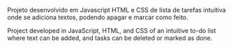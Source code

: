 Projeto desenvolvido em Javascript HTML e CSS de lista de tarefas intuitiva onde se adiciona textos, podendo apagar e marcar como feito.

Project developed in JavaScript, HTML, and CSS of an intuitive to-do list where text can be added, and tasks can be deleted or marked as done.

